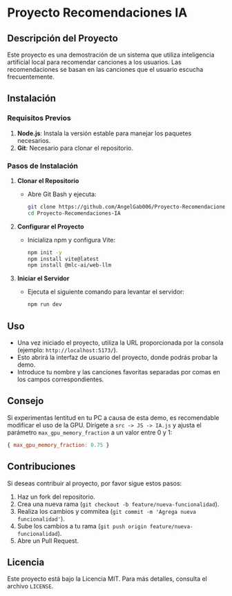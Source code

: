 # Proyecto Recomendaciones IA

## Descripción del Proyecto
Este proyecto es una demostración de un sistema que utiliza inteligencia artificial local para recomendar canciones a los usuarios. Las recomendaciones se basan en las canciones que el usuario escucha frecuentemente.

## Instalación
### Requisitos Previos
1. **Node.js**: Instala la versión estable para manejar los paquetes necesarios.
2. **Git**: Necesario para clonar el repositorio.

### Pasos de Instalación
1. **Clonar el Repositorio**
   - Abre Git Bash y ejecuta:
     ```bash
     git clone https://github.com/AngelGab006/Proyecto-Recomendaciones-IA.git
     cd Proyecto-Recomendaciones-IA
     ```

2. **Configurar el Proyecto**
   - Inicializa npm y configura Vite:
     ```bash
     npm init -y
     npm install vite@latest
     npm install @mlc-ai/web-llm
     ```

3. **Iniciar el Servidor**
   - Ejecuta el siguiente comando para levantar el servidor:
     ```bash
     npm run dev
     ```

## Uso
- Una vez iniciado el proyecto, utiliza la URL proporcionada por la consola (ejemplo: `http://localhost:5173/`).
- Esto abrirá la interfaz de usuario del proyecto, donde podrás probar la demo.
- Introduce tu nombre y las canciones favoritas separadas por comas en los campos correspondientes.

## Consejo
Si experimentas lentitud en tu PC a causa de esta demo, es recomendable modificar el uso de la GPU. Dirígete a `src -> JS -> IA.js` y ajusta el parámetro `max_gpu_memory_fraction` a un valor entre 0 y 1:
```javascript
{ max_gpu_memory_fraction: 0.75 }
```

## Contribuciones
Si deseas contribuir al proyecto, por favor sigue estos pasos:
1. Haz un fork del repositorio.
2. Crea una nueva rama (`git checkout -b feature/nueva-funcionalidad`).
3. Realiza los cambios y commitea (`git commit -m 'Agrega nueva funcionalidad'`).
4. Sube los cambios a tu rama (`git push origin feature/nueva-funcionalidad`).
5. Abre un Pull Request.

## Licencia
Este proyecto está bajo la Licencia MIT. Para más detalles, consulta el archivo `LICENSE`.
